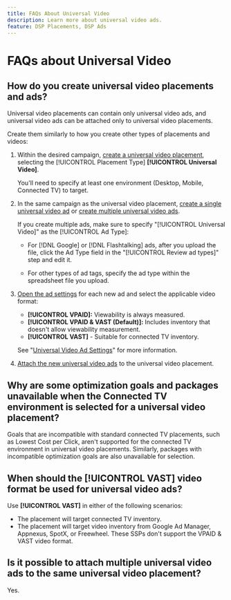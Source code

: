 ```yaml
---
title: FAQs About Universal Video
description: Learn more about universal video ads.
feature: DSP Placements, DSP Ads
---
```

# FAQs about Universal Video

## How do you create universal video placements and ads?

Universal video placements can contain only universal video ads, and universal video ads can be attached only to universal video placements.

Create them similarly to how you create other types of placements and videos:

1. Within the desired campaign, [create a universal video placement](/help/dsp/campaign-management/placements/placement-create.md), selecting the [!UICONTROL Placement Type] **[!UICONTROL Universal Video]**.

   You'll need to specify at least one environment (Desktop, Mobile, Connected TV) to target.

1. In the same campaign as the universal video placement, [create a single universal video ad](/help/dsp/campaign-management/ads/ad-create.md) or [create multiple universal video ads](/help/dsp/campaign-management/ads/ad-create-multiple.md).

   If you create multiple ads, make sure to specify "[!UICONTROL Universal Video]" as the [!UICONTROL Ad Type]:
   
   * For [!DNL Google] or [!DNL Flashtalking] ads, after you upload the file, click the Ad Type field in the "[!UICONTROL Review ad types]" step and edit it.
   
   * For other types of ad tags, specify the ad type within the spreadsheet file you upload.

1. [Open the ad settings](/help/dsp/campaign-management/ads/ad-edit.md) for each new ad and select the applicable video format:

   * **[!UICONTROL VPAID]:** Viewability is always measured.
   * **[!UICONTROL VPAID & VAST (Default)]:** Includes inventory that doesn't allow viewability measurement.
   * **[!UICONTROL VAST]** - Suitable for connected TV inventory.

   See "[Universal Video Ad Settings](/help/dsp/campaign-management/ads/ad-settings-universal-video.md)" for more information.

1. [Attach the new universal video ads](/help/dsp/campaign-management/ads/ad-attach-to-placement.md) to the universal video placement.

## Why are some optimization goals and packages unavailable when the Connected TV environment is selected for a universal video placement?

Goals that are incompatible with standard connected TV placements, such as Lowest Cost per Click, aren't supported for the connected TV environment in universal video placements. Similarly, packages with incompatible optimization goals are also unavailable for selection. 

## When should the **[!UICONTROL VAST]** video format be used for universal video ads? 

Use **[!UICONTROL VAST]** in either of the following scenarios:

* The placement will target connected TV inventory.
* The placement will target video inventory from Google Ad Manager, Appnexus, SpotX, or Freewheel. These SSPs don't support the VPAID & VAST video format.

## Is it possible to attach multiple universal video ads to the same universal video placement?

Yes.

